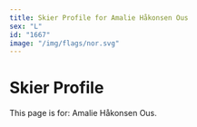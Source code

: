 ```yaml
---
title: Skier Profile for Amalie Håkonsen Ous
sex: "L"
id: "1667"
image: "/img/flags/nor.svg" 
---
```


# Skier Profile

This page is for: Amalie Håkonsen Ous.
    